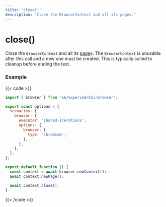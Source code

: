 ```yaml
---
title: 'close()'
description: 'Close the BrowserContext and all its pages.'
---
```


# close()

Close the `BrowserContext` and all its [page](https://grafana.com/docs/k6/<K6_VERSION>/javascript-api/k6-experimental/browser/page/)s. The `BrowserContext` is unusable after this call and a new one must be created. This is typically called to cleanup before ending the test.

### Example

{{< code >}}

```javascript
import { browser } from 'k6/experimental/browser';

export const options = {
  scenarios: {
    browser: {
      executor: 'shared-iterations',
      options: {
        browser: {
          type: 'chromium',
        },
      },
    },
  },
};

export default function () {
  const context = await browser.newContext();
  await context.newPage();

  await context.close();
}
```

{{< /code >}}
